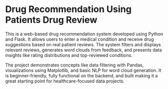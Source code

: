 # Drug Recommendation Using Patients Drug Review

This is a web-based drug recommendation system developed using Python and Flask. It allows users to enter a medical condition and receive drug suggestions based on real patient reviews. The system filters and displays relevant reviews, generates word clouds from feedback, and presents data insights like rating distributions and top-reviewed conditions.

The project demonstrates concepts like data filtering with Pandas, visualizations using Matplotlib, and basic NLP for word cloud generation. It is beginner-friendly, fully functional on the backend, and built making it a great starting point for healthcare-focused data projects.
